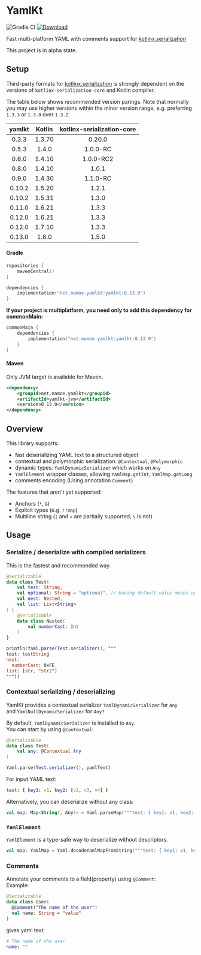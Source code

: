 # YamlKt

![Gradle CI](https://github.com/mamoe/yamlkt/workflows/Gradle%20CI/badge.svg?branch=master)
[![Download](https://api.bintray.com/packages/mamoe/yamlkt/yamlkt/images/download.svg)](https://bintray.com/mamoe/yamlkt/yamlkt/)

[kotlinx.serialization]: https://github.com/kotlin/kotlinx.serialization

Fast multi-platform YAML with comments support for [kotlinx.serialization]

This project is in alpha state.

## Setup

Third-party formats for [kotlinx.serialization] is strongly dependent on the versions of `kotlinx-serialization-core` and Kotlin compiler.

The table below shows recommended version parings.
Note that normally you may use higher versions within the minor version range, e.g. preferring `1.3.3` or `1.3.0` over `1.3.2`.

| yamlkt | Kotlin | kotlinx-serialization-core |
|:------:|:------:|:--------------------------:|
| 0.3.3  | 1.3.70 |           0.20.0           |
| 0.5.3  | 1.4.0  |          1.0.0-RC          |
| 0.6.0  | 1.4.10 |         1.0.0-RC2          |
| 0.8.0  | 1.4.10 |           1.0.1            |
| 0.9.0  | 1.4.30 |          1.1.0-RC          |
| 0.10.2 | 1.5.20 |           1.2.1            |
| 0.10.2 | 1.5.31 |           1.3.0            |
| 0.11.0 | 1.6.21 |           1.3.3            |
| 0.12.0 | 1.6.21 |           1.3.3            |
| 0.12.0 | 1.7.10 |           1.3.3            |
| 0.13.0 | 1.8.0  |           1.5.0            |

#### Gradle

```kotlin
repositories {
    mavenCentral()
}
```

```kotlin
dependencies {
    implementation("net.mamoe.yamlkt:yamlkt:0.13.0")
}
```

**If your project is multiplatform, you need only to add this dependency for commonMain:**

```kotlin
commonMain {
    dependencies {
        implementation("net.mamoe.yamlkt:yamlkt:0.13.0")
    }
}
```

#### Maven

Only JVM target is available for Maven.

```xml
<dependency>
    <groupId>net.mamoe.yamlkt</groupId>
    <artifactId>yamlkt-jvm</artifactId>
    <version>0.13.0</version>
</dependency>
```

## Overview

This library supports:

- fast deserializing YAML text to a structured object
- contextual and polymorphic serialization: `@Contextual`, `@Polymorphic`
- dynamic types: `YamlDynamicSerializer` which works on `Any`
- `YamlElement` wrapper classes, allowing `YamlMap.getInt`, `YamlMap.getLong`
- comments encoding (Using annotation `Comment`)

The features that aren't yet supported:

- Anchors (`*`, `&`)
- Explicit types (e.g. `!!map`)
- Multiline string (`|` and `>` are partially supported; `\` is not)

## Usage

### Serialize / deserialize with compiled serializers

This is the fastest and recommended way.

```kotlin
@Serializable
data class Test(
    val test: String,
    val optional: String = "optional", // Having default value means optional
    val nest: Nested,
    val list: List<String>
) {
    @Serializable
    data class Nested(
        val numberCast: Int
    )
}

println(Yaml.parse(Test.serializer(), """
test: testString
nest: 
  numberCast: 0xFE
list: [str, "str2"]
"""))
```

### Contextual serializing / deserializing

YamlKt provides a contextual serializer `YamlDynamicSerializer` for `Any`  
and `YamlNullDynamicSerializer` for `Any?`

By default, `YamlDynamicSerializer` is installed to `Any`.  
You can start by using `@Contextual`:

```kotlin
@Serializable
data class Test(
    val any: @Contextual Any
)

Yaml.parse(Test.serializer(), yamlText)
```

For input YAML text:

```yaml
test: { key1: v1, key2: [v2, v3, v4] }
```

Alternatively, you can deserialize without any class:

```kotlin
val map: Map<String?, Any?> = Yaml.parseMap("""test: { key1: v1, key2: [v2, v3, v4] }""")
```

### `YamlElement`

`YamlElement` is a type-safe way to deserialize without descriptors.

```kotlin
val map: YamlMap = Yaml.decodeYamlMapFromString("""test: { key1: v1, key2: [v2, v3, v4] }""")
```

### Comments

Annotate your comments to a field(property) using `@Comment`:  
Example:

```kotlin
@Serializable
data class User(
  @Comment("The name of the user")
  val name: String = "value"
)
```

gives yaml text:

```yaml
# The name of the user
name: ""
```
